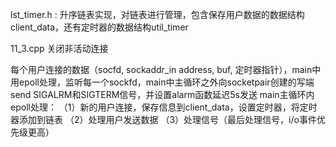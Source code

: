 lst_timer.h : 
    升序链表实现，对链表进行管理，包含保存用户数据的数据结构client_data，还有定时器的数据结构util_timer

11_3.cpp
关闭非活动连接

每个用户连接的数据（socfd, sockaddr_in address, buf, 定时器指针），main中用epoll处理，监听每一个sockfd，main中主循环之外向socketpair创建的写端send SIGALRM和SIGTERM信号，并设置alarm函数延迟5s发送
main主循环内epoll处理：
（1）新的用户连接，保存信息到client_data，设置定时器，将定时器添加到链表
（2）处理用户发送数据
（3）处理信号（最后处理信号，i/o事件优先级更高）


